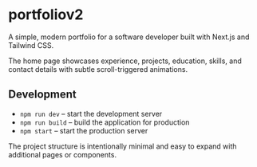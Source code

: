 # portfoliov2

A simple, modern portfolio for a software developer built with Next.js and Tailwind CSS.

The home page showcases experience, projects, education, skills, and contact details with subtle scroll-triggered animations.

## Development

- `npm run dev` – start the development server
- `npm run build` – build the application for production
- `npm start` – start the production server

The project structure is intentionally minimal and easy to expand with additional pages or components.
